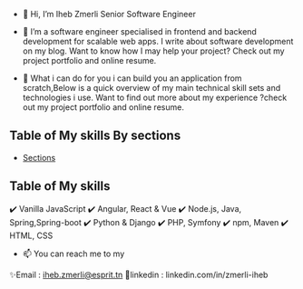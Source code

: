 - 👋 Hi, I’m Iheb Zmerli
Senior Software Engineer
- 👀 I’m a software engineer specialised in frontend and backend development for scalable web apps.
I write about software development on my blog. Want to know how I may help your project? Check out 
my project portfolio and online resume.

- 🌱 What i can do for you
i can build you an application from scratch,Below is a quick overview of my main technical skill 
sets and technologies i use. Want to find out more about my experience ?check out my project portfolio
and online resume.

## Table of My skills By sections

- [Sections](#sections)


## Table of My skills
✔️ Vanilla JavaScript
✔️ Angular, React & Vue
✔️ Node.js, Java, Spring,Spring-boot
✔️ Python & Django
✔️ PHP, Symfony
✔️ npm, Maven
✔️ HTML, CSS




- 📫 You can reach me to my

✨Email : iheb.zmerli@esprit.tn
💞️linkedin : linkedin.com/in/zmerli-iheb

<!---
- 💞️ I’m looking to collaborate on ...
ihebzmerli/ihebzmerli is a ✨ special ✨ repository because its `README.md` (this file) appears on your GitHub profile.
You can click the Preview link to take a look at your changes.
--->
